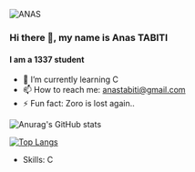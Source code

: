 ![ANAS](https://user-images.githubusercontent.com/79755743/143688948-f7049b5f-3405-4707-ac2e-cd60f8d73fe1.jpg)
### Hi there 👋, my name is Anas TABITI
#### I am  a 1337 student

- 🌱 I’m currently learning C 
- 📫 How to reach me: anastabiti@gmail.com 
- ⚡ Fun fact: Zoro is lost again.. 




![Anurag's GitHub stats](https://github-readme-stats.vercel.app/api?username=anastabiti&show_icons=true&theme=swift)


[![Top Langs](https://github-readme-stats.vercel.app/api/top-langs/?username=anastabiti)](https://github.com/anastabiti/github-readme-stats)



- Skills: C
<!---
anasbiti/anasbiti is a ✨ special ✨ repository because its `README.md` (this file) appears on your GitHub profile.
You can click the Preview link to take a look at your changes.
--->







